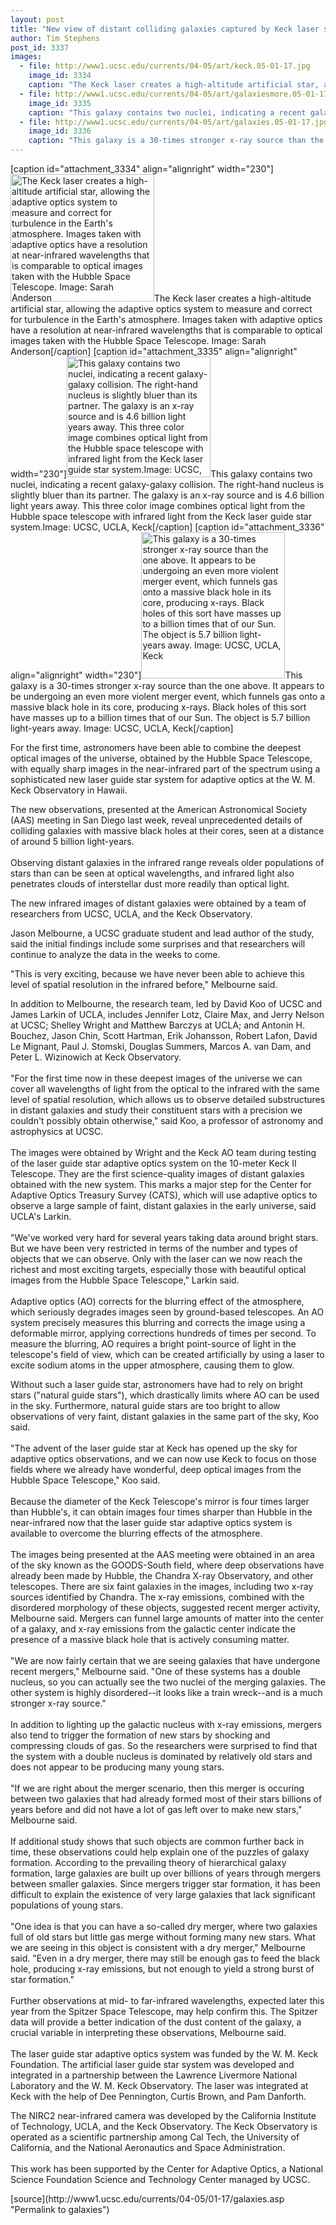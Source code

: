 ```yaml
---
layout: post
title: "New view of distant colliding galaxies captured by Keck laser system"
author: Tim Stephens
post_id: 3337
images:
  - file: http://www1.ucsc.edu/currents/04-05/art/keck.05-01-17.jpg
    image_id: 3334
    caption: "The Keck laser creates a high-altitude artificial star, allowing the adaptive optics system to measure and correct for turbulence in the Earth's atmosphere. Images taken with adaptive optics have a resolution at near-infrared wavelengths that is comparable to optical images taken with the Hubble Space Telescope. Image: Sarah Anderson"
  - file: http://www1.ucsc.edu/currents/04-05/art/galaxiesmore.05-01-17.jpg
    image_id: 3335
    caption: "This galaxy contains two nuclei, indicating a recent galaxy-galaxy collision. The right-hand nucleus is slightly bluer than its partner. The galaxy is an x-ray source and is 4.6 billion light years away. This three color image combines optical light from the Hubble space telescope with infrared light from the Keck laser guide star system.Image: UCSC, UCLA, Keck"
  - file: http://www1.ucsc.edu/currents/04-05/art/galaxies.05-01-17.jpg
    image_id: 3336
    caption: "This galaxy is a 30-times stronger x-ray source than the one above. It appears to be undergoing an even more violent merger event, which funnels gas onto a massive black hole in its core, producing x-rays. Black holes of this sort have masses up to a billion times that of our Sun. The object is 5.7 billion light-years away. Image: UCSC, UCLA, Keck"
---
```


[caption id="attachment_3334" align="alignright" width="230"]<a href="http://localhost/mysite/wp-content/uploads/2005/01/keck.05-01-17.jpg"><img class="size-full wp-image-3334" src="http://localhost/mysite/wp-content/uploads/2005/01/keck.05-01-17.jpg" alt="The Keck laser creates a high-altitude artificial star, allowing the adaptive optics system to measure and correct for turbulence in the Earth's atmosphere. Images taken with adaptive optics have a resolution at near-infrared wavelengths that is comparable to optical images taken with the Hubble Space Telescope. Image: Sarah Anderson" width="230" height="204" /></a>The Keck laser creates a high-altitude artificial star, allowing the adaptive optics system to measure and correct for turbulence in the Earth's atmosphere. Images taken with adaptive optics have a resolution at near-infrared wavelengths that is comparable to optical images taken with the Hubble Space Telescope. Image: Sarah Anderson[/caption]
[caption id="attachment_3335" align="alignright" width="230"]<a href="http://localhost/mysite/wp-content/uploads/2005/01/galaxiesmore.05-01-17.jpg"><img class="size-full wp-image-3335" src="http://localhost/mysite/wp-content/uploads/2005/01/galaxiesmore.05-01-17.jpg" alt="This galaxy contains two nuclei, indicating a recent galaxy-galaxy collision. The right-hand nucleus is slightly bluer than its partner. The galaxy is an x-ray source and is 4.6 billion light years away. This three color image combines optical light from the Hubble space telescope with infrared light from the Keck laser guide star system.Image: UCSC, UCLA, Keck" width="230" height="193" /></a>This galaxy contains two nuclei, indicating a recent galaxy-galaxy collision. The right-hand nucleus is slightly bluer than its partner. The galaxy is an x-ray source and is 4.6 billion light years away. This three color image combines optical light from the Hubble space telescope with infrared light from the Keck laser guide star system.Image: UCSC, UCLA, Keck[/caption]
[caption id="attachment_3336" align="alignright" width="230"]<a href="http://localhost/mysite/wp-content/uploads/2005/01/galaxies.05-01-17.jpg"><img class="size-full wp-image-3336" src="http://localhost/mysite/wp-content/uploads/2005/01/galaxies.05-01-17.jpg" alt="This galaxy is a 30-times stronger x-ray source than the one above. It appears to be undergoing an even more violent merger event, which funnels gas onto a massive black hole in its core, producing x-rays. Black holes of this sort have masses up to a billion times that of our Sun. The object is 5.7 billion light-years away. Image: UCSC, UCLA, Keck" width="230" height="234" /></a>This galaxy is a 30-times stronger x-ray source than the one above. It appears to be undergoing an even more violent merger event, which funnels gas onto a massive black hole in its core, producing x-rays. Black holes of this sort have masses up to a billion times that of our Sun. The object is 5.7 billion light-years away. Image: UCSC, UCLA, Keck[/caption]
<a name="content" id="content"></a>
<p>
  For the first time, astronomers have been able to combine the deepest optical images of the universe, obtained by the Hubble Space Telescope, with equally sharp images in the near-infrared part of the spectrum using a sophisticated new laser guide star system for adaptive optics at the W. M. Keck Observatory in Hawaii.
</p>
<p>
  The new observations, presented at the American Astronomical Society (AAS) meeting in San Diego last week, reveal unprecedented details of colliding galaxies with massive black holes at their cores, seen at a distance of around 5 billion light-years.<br>
  <br>
  Observing distant galaxies in the infrared range reveals older populations of stars than can be seen at optical wavelengths, and infrared light also penetrates clouds of interstellar dust more readily than optical light.
</p>
<p>
  The new infrared images of distant galaxies were obtained by a team of researchers from UCSC, UCLA, and the Keck Observatory.
</p>
<p>
  Jason Melbourne, a UCSC graduate student and lead author of the study, said the initial findings include some surprises and that researchers will continue to analyze the data in the weeks to come.<br>
</p>
<p>
  "This is very exciting, because we have never been able to achieve this level of spatial resolution in the infrared before," Melbourne said.<br>
</p>
<p>
  In addition to Melbourne, the research team, led by David Koo of UCSC and James Larkin of UCLA, includes Jennifer Lotz, Claire Max, and Jerry Nelson at UCSC; Shelley Wright and Matthew Barczys at UCLA; and Antonin H. Bouchez, Jason Chin, Scott Hartman, Erik Johansson, Robert Lafon, David Le Mignant, Paul J. Stomski, Douglas Summers, Marcos A. van Dam, and Peter L. Wizinowich at Keck Observatory.<br>
  <br>
  "For the first time now in these deepest images of the universe we can cover all wavelengths of light from the optical to the infrared with the same level of spatial resolution, which allows us to observe detailed substructures in distant galaxies and study their constituent stars with a precision we couldn't possibly obtain otherwise," said Koo, a professor of astronomy and astrophysics at UCSC.<br>
  <br>
  The images were obtained by Wright and the Keck AO team during testing of the laser guide star adaptive optics system on the 10-meter Keck II Telescope. They are the first science-quality images of distant galaxies obtained with the new system. This marks a major step for the Center for Adaptive Optics Treasury Survey (CATS), which will use adaptive optics to observe a large sample of faint, distant galaxies in the early universe, said UCLA's Larkin.<br>
  <br>
  "We've worked very hard for several years taking data around bright stars. But we have been very restricted in terms of the number and types of objects that we can observe. Only with the laser can we now reach the richest and most exciting targets, especially those with beautiful optical images from the Hubble Space Telescope," Larkin said.<br>
  <br>
  Adaptive optics (AO) corrects for the blurring effect of the atmosphere, which seriously degrades images seen by ground-based telescopes. An AO system precisely measures this blurring and corrects the image using a deformable mirror, applying corrections hundreds of times per second. To measure the blurring, AO requires a bright point-source of light in the telescope's field of view, which can be created artificially by using a laser to excite sodium atoms in the upper atmosphere, causing them to glow.
</p>
<p>
  Without such a laser guide star, astronomers have had to rely on bright stars ("natural guide stars"), which drastically limits where AO can be used in the sky. Furthermore, natural guide stars are too bright to allow observations of very faint, distant galaxies in the same part of the sky, Koo said.<br>
  <br>
  "The advent of the laser guide star at Keck has opened up the sky for adaptive optics observations, and we can now use Keck to focus on those fields where we already have wonderful, deep optical images from the Hubble Space Telescope," Koo said.<br>
  <br>
  Because the diameter of the Keck Telescope's mirror is four times larger than Hubble's, it can obtain images four times sharper than Hubble in the near-infrared now that the laser guide star adaptive optics system is available to overcome the blurring effects of the atmosphere.<br>
  <br>
  The images being presented at the AAS meeting were obtained in an area of the sky known as the GOODS-South field, where deep observations have already been made by Hubble, the Chandra X-ray Observatory, and other telescopes. There are six faint galaxies in the images, including two x-ray sources identified by Chandra. The x-ray emissions, combined with the disordered morphology of these objects, suggested recent merger activity, Melbourne said. Mergers can funnel large amounts of matter into the center of a galaxy, and x-ray emissions from the galactic center indicate the presence of a massive black hole that is actively consuming matter.<br>
  <br>
  "We are now fairly certain that we are seeing galaxies that have undergone recent mergers," Melbourne said. "One of these systems has a double nucleus, so you can actually see the two nuclei of the merging galaxies. The other system is highly disordered--it looks like a train wreck--and is a much stronger x-ray source."<br>
  <br>
  In addition to lighting up the galactic nucleus with x-ray emissions, mergers also tend to trigger the formation of new stars by shocking and compressing clouds of gas. So the researchers were surprised to find that the system with a double nucleus is dominated by relatively old stars and does not appear to be producing many young stars.<br>
  <br>
  "If we are right about the merger scenario, then this merger is occuring between two galaxies that had already formed most of their stars billions of years before and did not have a lot of gas left over to make new stars," Melbourne said.<br>
  <br>
  If additional study shows that such objects are common further back in time, these observations could help explain one of the puzzles of galaxy formation. According to the prevailing theory of hierarchical galaxy formation, large galaxies are built up over billions of years through mergers between smaller galaxies. Since mergers trigger star formation, it has been difficult to explain the existence of very large galaxies that lack significant populations of young stars.<br>
  <br>
  "One idea is that you can have a so-called dry merger, where two galaxies full of old stars but little gas merge without forming many new stars. What we are seeing in this object is consistent with a dry merger," Melbourne said. "Even in a dry merger, there may still be enough gas to feed the black hole, producing x-ray emissions, but not enough to yield a strong burst of star formation."<br>
  <br>
  Further observations at mid- to far-infrared wavelengths, expected later this year from the Spitzer Space Telescope, may help confirm this. The Spitzer data will provide a better indication of the dust content of the galaxy, a crucial variable in interpreting these observations, Melbourne said.<br>
  <br>
  The laser guide star adaptive optics system was funded by the W. M. Keck Foundation. The artificial laser guide star system was developed and integrated in a partnership between the Lawrence Livermore National Laboratory and the W. M. Keck Observatory. The laser was integrated at Keck with the help of Dee Pennington, Curtis Brown, and Pam Danforth.
</p>
<p>
  The NIRC2 near-infrared camera was developed by the California Institute of Technology, UCLA, and the Keck Observatory. The Keck Observatory is operated as a scientific partnership among Cal Tech, the University of California, and the National Aeronautics and Space Administration.<br>
  <br>
  This work has been supported by the Center for Adaptive Optics, a National Science Foundation Science and Technology Center managed by UCSC.<br>
</p>
[source](http://www1.ucsc.edu/currents/04-05/01-17/galaxies.asp "Permalink to galaxies")
